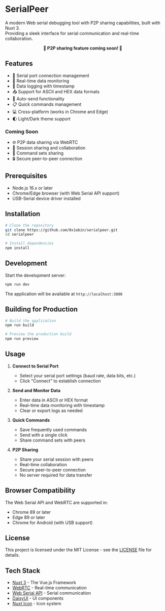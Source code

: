 # SerialPeer

A modern Web serial debugging tool with P2P sharing capabilities, built with Nuxt 3.  
Providing a sleek interface for serial communication and real-time collaboration.

<p align="center">
  <b>🚧 P2P sharing feature coming soon! 🚧</b>
</p>

## Features

- 🔌 Serial port connection management
- 📡 Real-time data monitoring
- 💾 Data logging with timestamp
- 📤 Support for ASCII and HEX data formats
- 🔄 Auto-send functionality
- 📋 Quick commands management
- 💻 Cross-platform (works in Chrome and Edge)
- 🌓 Light/Dark theme support

### Coming Soon

- 🌐 P2P data sharing via WebRTC
- 🔗 Session sharing and collaboration
- 🤝 Command sets sharing
- 🔒 Secure peer-to-peer connection

## Prerequisites

- Node.js 16.x or later
- Chrome/Edge browser (with Web Serial API support)
- USB-Serial device driver installed

## Installation

```bash
# Clone the repository
git clone https://github.com/0x1abin/serialpeer.git
cd serialpeer

# Install dependencies
npm install
```

## Development

Start the development server:

```bash
npm run dev
```

The application will be available at `http://localhost:3000`

## Building for Production

```bash
# Build the application
npm run build

# Preview the production build
npm run preview
```

## Usage

1. **Connect to Serial Port**
   - Select your serial port settings (baud rate, data bits, etc.)
   - Click "Connect" to establish connection

2. **Send and Monitor Data**
   - Enter data in ASCII or HEX format
   - Real-time data monitoring with timestamp
   - Clear or export logs as needed

3. **Quick Commands**
   - Save frequently used commands
   - Send with a single click
   - Share command sets with peers

4. **P2P Sharing**
   - Share your serial session with peers
   - Real-time collaboration
   - Secure peer-to-peer connection
   - No server required for data transfer

## Browser Compatibility

The Web Serial API and WebRTC are supported in:
- Chrome 89 or later
- Edge 89 or later
- Chrome for Android (with USB support)

## License

This project is licensed under the MIT License - see the [LICENSE](LICENSE) file for details.

## Tech Stack

- [Nuxt 3](https://nuxt.com/) - The Vue.js Framework
- [WebRTC](https://webrtc.org/) - Real-time communication
- [Web Serial API](https://developer.mozilla.org/en-US/docs/Web/API/Serial) - Serial communication
- [DaisyUI](https://daisyui.com/) - UI components
- [Nuxt Icon](https://github.com/nuxt-modules/icon) - Icon system
